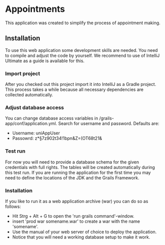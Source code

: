 # Appointments
This application was created to simplify the process of appointment making. 
 
## Installation
To use this web application some development skills are needed. You need to compile and adjust the code by yourself.
We recommend to use of IntelliJ Ultimate as a guide is available for this.

### Import project
After you checked out this project import it into IntelliJ as a Gradle project. This process takes a while because all 
necessary dependencies are collected automatically.

### Adjust database access
You can change database access variables in /grails-app/conf/application.yml. Search for username and password. Defaults 
are:
 - Username: uniAppUser
 - Passowrd: z*§7z902t34!1bpn&Z=(OT68t21&
 
### Test run
For now you will need to provide a database schema for the given credentials with full rights. The tables will be created 
automatically during this test run. If you are running the application for the first time you may need to define the 
locations of the JDK and the Grails Framework.

### Installation
If you like to run it as a web application archive (war) you can do so as follows:

- Hit Strg + Alt + G to open the 'run grails command'-window. 
- insert 'prod war somename.war' to create a war with the name 'somename'.
- Use the manual of your web server of choice to deploy the application.
- Notice that you will need a working database setup to make it work.

 
